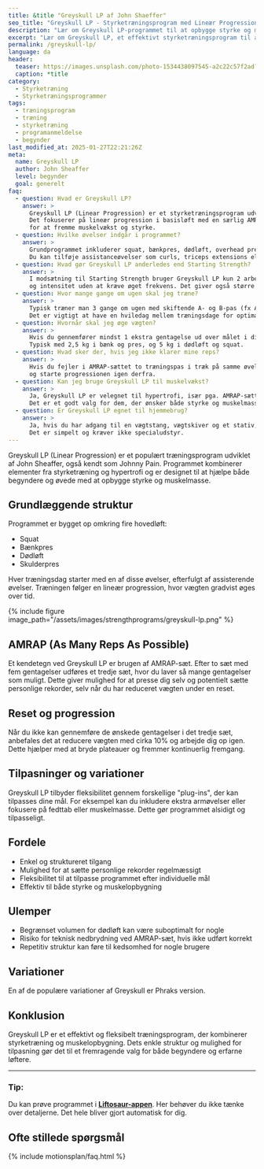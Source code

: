 ```yaml
---
title: &title "Greyskull LP af John Shaeffer"
seo_title: "Greyskull LP - Styrketræningsprogram med Lineær Progression og AMRAP"
description: "Lær om Greyskull LP-programmet til at opbygge styrke og muskelmasse. Perfekt til både begyndere og erfarne løftere."
excerpt: "Lær om Greyskull LP, et effektivt styrketræningsprogram til at opbygge styrke og muskelmasse. Perfekt til både begyndere og erfarne løftere."
permalink: /greyskull-lp/
language: da
header:
  teaser: https://images.unsplash.com/photo-1534438097545-a2c22c57f2ad?ixlib=rb-4.0.3&ixid=M3wxMjA3fDB8MHxwaG90by1wYWdlfHx8fGVufDB8fHx8fA%3D%3D&auto=format&fit=crop&h=300&w=400&q=10
  caption: *title
category:
  - Styrketræning
  - Styrketræningsprogrammer
tags:
  - træningsprogram
  - træning
  - styrketræning
  - programanmeldelse
  - begynder
last_modified_at: 2025-01-27T22:21:26Z
meta:
  name: Greyskull LP
  author: John Sheaffer
  level: begynder
  goal: generelt
faq:
  - question: Hvad er Greyskull LP?
    answer: >
      Greyskull LP (Linear Progression) er et styrketræningsprogram udviklet af John Sheaffer, designet til begyndere og let øvede. 
      Det fokuserer på lineær progression i basisløft med en særlig AMRAP (as many reps as possible)-sæt på sidste arbejdssæt 
      for at fremme muskelvækst og styrke.
  - question: Hvilke øvelser indgår i programmet?
    answer: >
      Grundprogrammet inkluderer squat, bænkpres, dødløft, overhead press og chin-ups. 
      Du kan tilføje assistanceøvelser som curls, triceps extensions eller maveøvelser via “plug-ins”.
  - question: Hvad gør Greyskull LP anderledes end Starting Strength?
    answer: >
      I modsætning til Starting Strength bruger Greyskull LP kun 2 arbejdssæt og et tredje AMRAP-sæt, hvilket tilføjer volumen 
      og intensitet uden at kræve øget frekvens. Det giver også større fleksibilitet med træningsdage og assistanceøvelser.
  - question: Hvor mange gange om ugen skal jeg træne?
    answer: >
      Typisk træner man 3 gange om ugen med skiftende A- og B-pas (fx ABA / BAB), men det kan tilpasses efter behov. 
      Det er vigtigt at have en hviledag mellem træningsdage for optimal restitution.
  - question: Hvornår skal jeg øge vægten?
    answer: >
      Hvis du gennemfører mindst 1 ekstra gentagelse ud over målet i dit AMRAP-sæt, øger du vægten næste gang. 
      Typisk med 2,5 kg i bænk og pres, og 5 kg i dødløft og squat.
  - question: Hvad sker der, hvis jeg ikke klarer mine reps?
    answer: >
      Hvis du fejler i AMRAP-sættet to træningspas i træk på samme øvelse, skal du deload – typisk 10% ned i vægt – 
      og starte progressionen igen derfra.
  - question: Kan jeg bruge Greyskull LP til muskelvækst?
    answer: >
      Ja, Greyskull LP er velegnet til hypertrofi, især pga. AMRAP-sættene og muligheden for at tilføje isolationsøvelser. 
      Det er et godt valg for dem, der ønsker både styrke og muskelmasse.
  - question: Er Greyskull LP egnet til hjemmebrug?
    answer: >
      Ja, hvis du har adgang til en vægtstang, vægtskiver og et stativ, kan du sagtens køre programmet hjemme. 
      Det er simpelt og kræver ikke specialudstyr.
---
```


Greyskull LP (Linear Progression) er et populært træningsprogram udviklet af John Sheaffer, også kendt som Johnny Pain. Programmet kombinerer elementer fra styrketræning og hypertrofi og er designet til at hjælpe både begyndere og øvede med at opbygge styrke og muskelmasse.

## Grundlæggende struktur

Programmet er bygget op omkring fire hovedløft:

- Squat
- Bænkpres
- Dødløft
- Skulderpres

Hver træningsdag starter med en af disse øvelser, efterfulgt af assisterende øvelser. Træningen følger en lineær progression, hvor vægten gradvist øges over tid.

{% include figure image_path="/assets/images/strengthprograms/greyskull-lp.png" %}

## AMRAP (As Many Reps As Possible)

Et kendetegn ved Greyskull LP er brugen af AMRAP-sæt. Efter to sæt med fem gentagelser udføres et tredje sæt, hvor du laver så mange gentagelser som muligt. Dette giver mulighed for at presse dig selv og potentielt sætte personlige rekorder, selv når du har reduceret vægten under en reset.

## Reset og progression

Når du ikke kan gennemføre de ønskede gentagelser i det tredje sæt, anbefales det at reducere vægten med cirka 10% og arbejde dig op igen. Dette hjælper med at bryde plateauer og fremmer kontinuerlig fremgang.

## Tilpasninger og variationer

Greyskull LP tilbyder fleksibilitet gennem forskellige "plug-ins", der kan tilpasses dine mål. For eksempel kan du inkludere ekstra armøvelser eller fokusere på fedttab eller muskelmasse. Dette gør programmet alsidigt og tilpasseligt.

## Fordele

- Enkel og struktureret tilgang
- Mulighed for at sætte personlige rekorder regelmæssigt
- Fleksibilitet til at tilpasse programmet efter individuelle mål
- Effektiv til både styrke og muskelopbygning

## Ulemper

- Begrænset volumen for dødløft kan være suboptimalt for nogle
- Risiko for teknisk nedbrydning ved AMRAP-sæt, hvis ikke udført korrekt
- Repetitiv struktur kan føre til kedsomhed for nogle brugere

## Variationer

En af de populære variationer af Greyskull er Phraks version.

## Konklusion

Greyskull LP er et effektivt og fleksibelt træningsprogram, der kombinerer styrketræning og muskelopbygning. Dets enkle struktur og mulighed for tilpasning gør det til et fremragende valg for både begyndere og erfarne løftere.

---

### Tip:

Du kan prøve programmet i **[Liftosaur-appen](/liftosaur/)**. Her behøver du ikke tænke over detaljerne. Det hele bliver gjort automatisk for dig.

## Ofte stillede spørgsmål

{% include motionsplan/faq.html %}